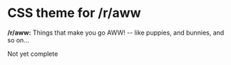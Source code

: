 # CSS theme for /r/aww

**/r/aww:** Things that make you go AWW! -- like puppies, and bunnies, and so on...

Not yet complete
